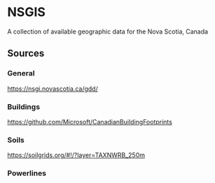 # NSGIS
A collection of available geographic data for the Nova Scotia, Canada

## Sources

### General 
https://nsgi.novascotia.ca/gdd/

### Buildings
https://github.com/Microsoft/CanadianBuildingFootprints

### Soils
https://soilgrids.org/#!/?layer=TAXNWRB_250m

### Powerlines

